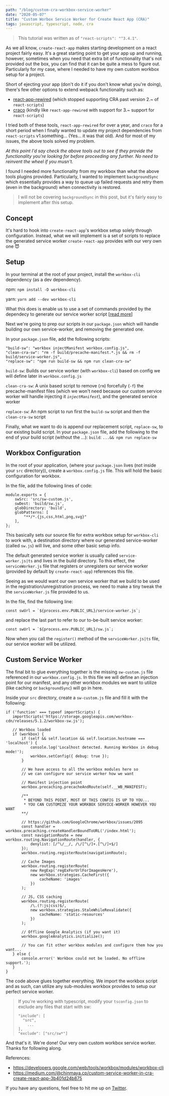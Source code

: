 ```yaml
---
path: "/blog/custom-cra-workbox-service-worker"
date: "2020-05-07"
title: "Custom Worbox Service Worker for Create React App (CRA)"
tags: javascript, typescript, node, cra
---
```


>This tutorial was written as of `"react-scripts": "^3.4.1"`.

As we all know, `create-react-app` makes starting development on a react project fairly easy. 
It's a great starting point to get your app up and running, however, sometimes when you need that extra bit of functionality that's not provided out the box, you can find that it can be quite a mess to figure out. Particularly for my case, where I needed to have my own custom workbox setup for a project.

Short of ejecting your app (don't do it if you don't know what you're doing), there's few other options to extend webpack functionality such as:
- [react-app-rewired](https://github.com/timarney/react-app-rewired) (which stopped supporting CRA past version 2.~ of `react-scripts`)
- [craco](https://github.com/gsoft-inc/craco) (kindly like `react-app-rewired` with support for 3.~ support for `react-scripts`)


I tried both of these tools, `react-app-rewired` for over a year, and `craco` for a short period when I finally wanted to update my project dependencies from `react-scripts` v1.something... (Yes... it was that old). 
And for most of my issues, the above tools solved my problem.

_At this point I'd say check the above tools out to see if they provide the functionality you're looking for before proceeding any further. No need to reinvent the wheel if you musn't._

I found I needed more functionality from my workbox than what the above tools plugins provided. Particularly, I wanted to implement `backgroundSync` which essentially provides a way to queue up failed requests and retry them (even in the background) when connectivity is restored.

>I will not be covering `backgroundSync` in this post, but it's fairly easy to implement after this setup.

## Concept
It's hard to hook into `create-react-app`'s workbox setup solely through configuration. Instead, what we will implement is a set of scripts to replace the generated service worker `create-react-app` provides with our very own one 😈


## Setup
In your terminal at the root of your project, install the `workbox-cli` dependency (as a dev dependency).

npm: `npm install -D workbox-cli`

yarn: `yarn add --dev workbox-cli`

What this does is enable us to use a set of commands provided by the dependecy to generate our service worker script [[read more](https://developers.google.com/web/tools/workbox/modules/workbox-cli)]

Next we're going to prep our scripts in our `package.json` which will handle building our own service-worker, and removing the generated one.

In your `package.json` file, add the following scripts:
```
"build-sw": "workbox injectManifest workbox.config.js",
"clean-cra-sw": "rm -f build/precache-manifest.*.js && rm -f build/service-worker.js",
"replace-sw": "npm run build-sw && npm run clean-cra-sw"
```

`build-sw`: Builds our service worker (with `workbox-cli`) based on config we will define later in `workbox.config.js`

`clean-cra-sw`: A unix based script to remove (`rm`) forcefully (`-f`) the precache-manifest files (which we won't need because our custom service worker will handle injecting it _`injectManifest`_), and the generated service worker

`replace-sw`: An npm script to run first the `build-sw` script and then the `clean-cra-sw` script


Finally, what we want to do is append our replacement script, `replace-sw`, to our existing build script.
In your `package.json` file, add the following to the end of your build script (without the ...):
`build`: `...&& npm run replace-sw`


## Workbox Configuration
In the root of your application, (where your `package.json` lives (not inside your `src` directory)), create a `workbox.config.js` file.
This will hold the basic configuration for workbox.

In the file, add the following lines of code:
```
module.exports = {
	swSrc: 'src/sw-custom.js',
	swDest: 'build/sw.js',
	globDirectory: 'build',
	globPatterns: [
		"**/*.{js,css,html,png,svg}"
	],
};
 ```

 This basically sets our source file for extra workbox setup for `workbox-cli` to work with, a destination directory where our generated service-worker (called `sw.js`) will live, and some other basic setup info.

 The default generated service worker is usually called `service-worker.js|ts` and lives in the build directory. To this effect, the `serviceWorker.js` file that registers or unregisters our service worker (provided by default by `create-react-app`) references this file.

 Seeing as we would want our own service worker that we build to be used in the registration/unregistration process, we need to make a tiny tweak the the `serviceWorker.js` file provided to us.

 In the file, find the following line: 
 ```
 const swUrl = `${process.env.PUBLIC_URL}/service-worker.js`;
 ```
 and replace the last part to refer to our to-be-built service worker: 
 ```
 const swUrl = `${process.env.PUBLIC_URL}/sw.js`;
 ```

 Now when you call the `register()` method of the `serviceWorker.js|ts` file, our service worker will be utilized.


 ## Custom Service Worker
 The final bit to glue everything together is the missing `sw-custom.js` file referenced in our `workbox.config.js`.
 In this file we will define an injection point for our manifest, and any other workbox modules we want to utilize (like caching or `backgroundSync`) will go in here.

 Inside your `src` directory, create a `sw-custom.js` file and fill it with the following:
 ```
if ('function' === typeof importScripts) {
	importScripts('https://storage.googleapis.com/workbox-cdn/releases/5.1.2/workbox-sw.js');

	// Workbox loaded
	if (workbox) {
		if (self && self.location && self.location.hostname === 'localhost') {
			console.log('Localhost detected. Running Workbox in debug mode!');
			workbox.setConfig({ debug: true });
		}

		// We have access to all the workbox modules here so 
        // we can configure our service worker how we want

		// Manifest injection point
		workbox.precaching.precacheAndRoute(self.__WB_MANIFEST);

        /**
         * BEYOND THIS POINT, MOST OF THIS CONFIG IS UP TO YOU...
         * YOU CAN CUSTOMIZE YOUR WORKBOX SERVICE-WORKER HOWEVER YOU WANT
        **/

		// https://github.com/GoogleChrome/workbox/issues/2095
		const handler = workbox.precaching.createHandlerBoundToURL('/index.html');
		const navigationRoute = new workbox.routing.NavigationRoute(handler, {
			denylist: [/^\/__/, /\/[^\/]+.[^\/]+$/]
		});
		workbox.routing.registerRoute(navigationRoute);

		// Cache Images
		workbox.routing.registerRoute(
			new RegExp('regExForUrlForImagesHere'),
			new workbox.strategies.CacheFirst({
				cacheName: 'images'
			})
		);

		// JS, CSS caching
		workbox.routing.registerRoute(
			/\.(?:js|css)$/,
			new workbox.strategies.StaleWhileRevalidate({
				cacheName: 'static-resources'
			})
		);

		// Offline Google Analytics (if you want it)
		workbox.googleAnalytics.initialize();

        // You can fit other workbox modules and configure them how you want...
	} else {
		console.error(' Workbox could not be loaded. No offline support.');
	}
}
 ```

The code above glues together everything. We import the workbox script and as such, can utilize any sub-modules workbox provides to setup our perfect service worker.

>If you're working with typescript, modify your `tsconfig.json` to exclude any files that start with sw:
>```
>"include": [
> 	"src",
>     ...
>],
>"exclude": ["src/sw*"]
>```

And that's it. We're done! Our very own custom workbox service worker.
Thanks for following along.


References:
- https://developers.google.com/web/tools/workbox/modules/workbox-cli
- https://medium.com/@chinmaya.cp/custom-service-worker-in-cra-create-react-app-3b401d24b875


If you have any questions, feel free to hit me up on [Twitter](https://twitter.com/niiapa).